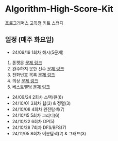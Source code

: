 # Algorithm-High-Score-Kit
프로그래머스 고득점 키트 스터디

## 일정 (매주 화요일)
- 24/09/19 1회차 해시(5문제)
1. 폰켓몬 [문제 링크](https://school.programmers.co.kr/learn/courses/30/lessons/1845)
2. 완주하지 못한 선수 [문제 링크](https://school.programmers.co.kr/learn/courses/30/lessons/42576)
3. 전화번호 목록 [문제 링크](https://school.programmers.co.kr/learn/courses/30/lessons/42577)
4. 의상 [문제 링크](https://school.programmers.co.kr/learn/courses/30/lessons/42578)
5. 베스트앨범 [문제 링크](https://school.programmers.co.kr/learn/courses/30/lessons/42579)
- 24/09/24 2회차 스택/큐(6)  
- 24/10/01 3회차 힙(3) & 정렬(3)  
- 24/10/08 4회차 완전탐색(7)  
- 24/10/15 5회차 그리디(6)
- 24/10/22 6회차 DP(5)
- 24/10/29 7회차 DFS/BFS(7)
- 24/11/05 8회차 이분탐색(2) & 그래프(3)
